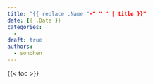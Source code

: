 ```yaml
---
title: "{{ replace .Name "-" " " | title }}"
date: {{ .Date }}
categories:
  - 
draft: true
authors:
  - sonohen
---
```




<!--more-->

{{< toc >}}
